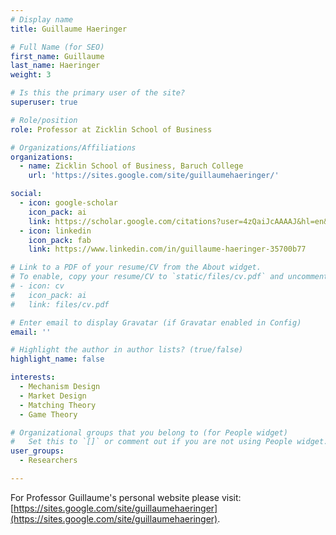 ```yaml
---
# Display name
title: Guillaume Haeringer

# Full Name (for SEO)
first_name: Guillaume
last_name: Haeringer
weight: 3

# Is this the primary user of the site?
superuser: true

# Role/position
role: Professor at Zicklin School of Business

# Organizations/Affiliations
organizations:
  - name: Zicklin School of Business, Baruch College 
    url: 'https://sites.google.com/site/guillaumehaeringer/'

social:
  - icon: google-scholar
    icon_pack: ai
    link: https://scholar.google.com/citations?user=4zQaiJcAAAAJ&hl=en&oi=ao
  - icon: linkedin
    icon_pack: fab
    link: https://www.linkedin.com/in/guillaume-haeringer-35700b77

# Link to a PDF of your resume/CV from the About widget.
# To enable, copy your resume/CV to `static/files/cv.pdf` and uncomment the lines below.
# - icon: cv
#   icon_pack: ai
#   link: files/cv.pdf

# Enter email to display Gravatar (if Gravatar enabled in Config)
email: ''

# Highlight the author in author lists? (true/false)
highlight_name: false

interests:
  - Mechanism Design
  - Market Design
  - Matching Theory
  - Game Theory

# Organizational groups that you belong to (for People widget)
#   Set this to `[]` or comment out if you are not using People widget.
user_groups:
  - Researchers

---
```


For Professor Guillaume's personal website please visit: [https://sites.google.com/site/guillaumehaeringer](https://sites.google.com/site/guillaumehaeringer).

